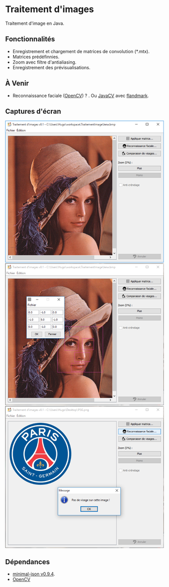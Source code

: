Traitement d'images
==================

Traitement d'image en Java.

## Fonctionnalités
* Enregistrement et chargement de matrices de convolution (*.mtx).
* Matrices prédéfinnies.
* Zoom avec filtre d'antialiasing.
* Enregistrement des prévisualisations.

## À Venir
* Reconnaissance faciale ([OpenCV](http://docs.opencv.org/3.0-beta/doc/tutorials/introduction/desktop_java/java_dev_intro.html)) ?
. Ou [JavaCV](https://github.com/bytedeco/javacv) avec [flandmark](https://github.com/bytedeco/javacpp-presets/tree/master/flandmark).

## Captures d'écran
![Capture 1](https://github.com/Skyost/TraitementImage/blob/master/screenshots/screen-0.png)
![Capture 2](https://github.com/Skyost/TraitementImage/blob/master/screenshots/screen-1.png)
![Capture 3](https://github.com/Skyost/TraitementImage/blob/master/screenshots/screen-2.png)

## Dépendances
* [minimal-json v0.9.4](https://github.com/ralfstx/minimal-json).
* [OpenCV](http://opencv.org)